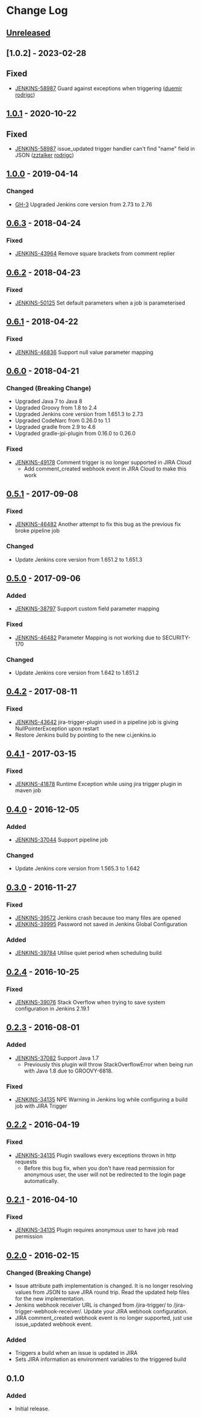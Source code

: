 # Change Log

## [Unreleased]

## [1.0.2] - 2023-02-28

## Fixed

- [JENKINS-58987](https://issues.jenkins.io/browse/JENKINS-66646) Guard against exceptions when triggering ([duemir](https://github.com/zztalker) [rodrigc](https://github.com/duemir))

## [1.0.1] - 2020-10-22

## Fixed

- [JENKINS-58987](https://issues.jenkins-ci.org/browse/JENKINS-58987) issue_updated trigger handler can't find "name" field in JSON ([zztalker](https://github.com/zztalker) [rodrigc](https://github.com/rodrigc))

## [1.0.0] - 2019-04-14

### Changed

- [GH-3](https://github.com/jenkinsci/jira-trigger-plugin/pull/3) Upgraded Jenkins core version from 2.73 to 2.76

## [0.6.3] - 2018-04-24

### Fixed

- [JENKINS-43964](https://issues.jenkins-ci.org/browse/JENKINS-43964) Remove square brackets from comment replier

## [0.6.2] - 2018-04-23

### Fixed

- [JENKINS-50125](https://issues.jenkins-ci.org/browse/JENKINS-50125) Set default parameters when a job is parameterised

## [0.6.1] - 2018-04-22

### Fixed

- [JENKINS-46836](https://issues.jenkins-ci.org/browse/JENKINS-46836) Support null value parameter mapping

## [0.6.0] - 2018-04-21

### Changed (Breaking Change)

- Upgraded Java 7 to Java 8
- Upgraded Groovy from 1.8 to 2.4
- Upgraded Jenkins core version from 1.651.3 to 2.73
- Upgraded CodeNarc from 0.26.0 to 1.1
- Upgraded gradle from 2.9 to 4.6
- Upgraded gradle-jpi-plugin from 0.16.0 to 0.26.0

### Fixed

- [JENKINS-49178](https://issues.jenkins-ci.org/browse/JENKINS-49178) Comment trigger is no longer supported in JIRA Cloud
  - Add comment_created webhook event in JIRA Cloud to make this work

## [0.5.1] - 2017-09-08

### Fixed

- [JENKINS-46482](https://issues.jenkins-ci.org/browse/JENKINS-46482) Another attempt to fix this bug as the previous fix broke pipeline job

### Changed

- Update Jenkins core version from 1.651.2 to 1.651.3

## [0.5.0] - 2017-09-06

### Added

- [JENKINS-38797](https://issues.jenkins-ci.org/browse/JENKINS-38797) Support custom field parameter mapping

### Fixed

- [JENKINS-46482](https://issues.jenkins-ci.org/browse/JENKINS-46482) Parameter Mapping is not working due to SECURITY-170

### Changed

- Update Jenkins core version from 1.642 to 1.651.2

## [0.4.2] - 2017-08-11

### Fixed

- [JENKINS-43642](https://issues.jenkins-ci.org/browse/JENKINS-43642) jira-trigger-plugin used in a pipeline job is giving NullPointerException upon restart
- Restore Jenkins build by pointing to the new ci.jenkins.io

## [0.4.1] - 2017-03-15

### Fixed

- [JENKINS-41878](https://issues.jenkins-ci.org/browse/JENKINS-41878) Runtime Exception while using jira trigger plugin in maven job

## [0.4.0] - 2016-12-05

### Added

- [JENKINS-37044](https://issues.jenkins-ci.org/browse/JENKINS-37044) Support pipeline job

### Changed

- Update Jenkins core version from 1.565.3 to 1.642

## [0.3.0] - 2016-11-27

### Fixed

- [JENKINS-39572](https://issues.jenkins-ci.org/browse/JENKINS-39572) Jenkins crash because too many files are opened
- [JENKINS-39995](https://issues.jenkins-ci.org/browse/JENKINS-39995) Password not saved in Jenkins Global Configuration

### Added

- [JENKINS-39784](https://issues.jenkins-ci.org/browse/JENKINS-39784) Utilise quiet period when scheduling build

## [0.2.4] - 2016-10-25

### Fixed

- [JENKINS-39076](https://issues.jenkins-ci.org/browse/JENKINS-39076) Stack Overflow when trying to save system configuration in Jenkins 2.19.1

## [0.2.3] - 2016-08-01

### Added

- [JENKINS-37082](https://issues.jenkins-ci.org/browse/JENKINS-37082) Support Java 1.7
  - Previously this plugin will throw StackOverflowError when being run with Java 1.8 due to GROOVY-6818.

### Fixed

- [JENKINS-34135](https://issues.jenkins-ci.org/browse/JENKINS-34135) NPE Warning in Jenkins log while configuring a build job with JIRA Trigger

## [0.2.2] - 2016-04-19

### Fixed

- [JENKINS-34135](https://issues.jenkins-ci.org/browse/JENKINS-34135) Plugin swallows every exceptions thrown in http requests
  - Before this bug fix, when you don't have read permission for anonymous user, the user will not be redirected to the login page automatically.

## [0.2.1] - 2016-04-10

### Fixed

- [JENKINS-34135](https://issues.jenkins-ci.org/browse/JENKINS-34135) Plugin requires anonymous user to have job read permission

## [0.2.0] - 2016-02-15

### Changed (Breaking Change)

- Issue attribute path implementation is changed. It is no longer resolving values from JSON to save JIRA round trip. Read the updated help files for the new implementation.
- Jenkins webhook receiver URL is changed from /jira-trigger/ to /jira-trigger-webhook-receiver/. Update your JIRA webhook configuration.
- JIRA comment_created webhook event is no longer supported, just use issue_updated webhook event.

### Added

- Triggers a build when an issue is updated in JIRA
- Sets JIRA information as environment variables to the triggered build

## 0.1.0

### Added

- Initial release.

[unreleased]: https://github.com/jenkinsci/jira-trigger-plugin/compare/v1.0.1...HEAD
[1.0.1]: https://github.com/jenkinsci/jira-trigger-plugin/compare/v1.0.0...v1.0.1
[1.0.0]: https://github.com/jenkinsci/jira-trigger-plugin/compare/v0.6.3...v1.0.0
[0.6.3]: https://github.com/jenkinsci/jira-trigger-plugin/compare/v0.6.2...v0.6.3
[0.6.2]: https://github.com/jenkinsci/jira-trigger-plugin/compare/v0.6.1...v0.6.2
[0.6.1]: https://github.com/jenkinsci/jira-trigger-plugin/compare/v0.6.0...v0.6.1
[0.6.0]: https://github.com/jenkinsci/jira-trigger-plugin/compare/v0.5.1...v0.6.0
[0.5.1]: https://github.com/jenkinsci/jira-trigger-plugin/compare/v0.5.0...v0.5.1
[0.5.0]: https://github.com/jenkinsci/jira-trigger-plugin/compare/v0.4.2...v0.5.0
[0.4.2]: https://github.com/jenkinsci/jira-trigger-plugin/compare/v0.4.1...v0.4.2
[0.4.1]: https://github.com/jenkinsci/jira-trigger-plugin/compare/v0.4.0...v0.4.1
[0.4.0]: https://github.com/jenkinsci/jira-trigger-plugin/compare/v0.3.0...v0.4.0
[0.3.0]: https://github.com/jenkinsci/jira-trigger-plugin/compare/v0.2.4...v0.3.0
[0.2.4]: https://github.com/jenkinsci/jira-trigger-plugin/compare/v0.2.3...v0.2.4
[0.2.3]: https://github.com/jenkinsci/jira-trigger-plugin/compare/v0.2.2...v0.2.3
[0.2.2]: https://github.com/jenkinsci/jira-trigger-plugin/compare/v0.2.1...v0.2.2
[0.2.1]: https://github.com/jenkinsci/jira-trigger-plugin/compare/v0.2.0...v0.2.1
[0.2.0]: https://github.com/jenkinsci/jira-trigger-plugin/compare/v0.1.0...v0.2.0
